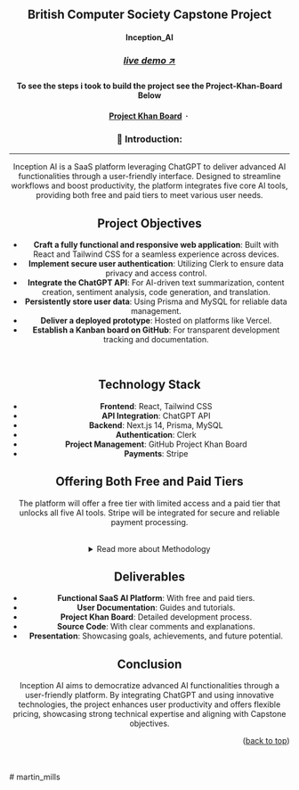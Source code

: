 <a name="readme-top"></a>

<!-- -------------------------------------------------------------------------- -->
<!-- HEADING STUFF  -->
<div align="center">
  <h2>British Computer Society Capstone Project</h2>
  <h4>Inception_AI<h4>
  <h3> 
    <a href='https://thymia-mutaremalcolms-projects.vercel.app/' target='_blank'>
      <h5>live demo ↗</h5>
    </a>
  </h3>
  <p align="center">
    <h4>To see the steps i took to build the project see the Project-Khan-Board Below <h4>
    <a href="https://github.com/users/mutaremalcolm/projects/12/views/1">Project Khan Board</a>
    &nbsp;·&nbsp;
    <!-- <a href="https://github.com/yourusername/thymia-take-home/issues">Request Feature</a> -->
  </p>


<!-- -------------------------------------------------------------------------- -->

### 👋 Introduction:

---

Inception AI is a SaaS platform leveraging ChatGPT to deliver advanced AI functionalities through a user-friendly interface. Designed to streamline workflows and boost productivity, the platform integrates five core AI tools, providing both free and paid tiers to meet various user needs.

## Project Objectives

- **Craft a fully functional and responsive web application**: Built with React and Tailwind CSS for a seamless experience across devices.
- **Implement secure user authentication**: Utilizing Clerk to ensure data privacy and access control.
- **Integrate the ChatGPT API**: For AI-driven text summarization, content creation, sentiment analysis, code generation, and translation.
- **Persistently store user data**: Using Prisma and MySQL for reliable data management.
- **Deliver a deployed prototype**: Hosted on platforms like Vercel.
- **Establish a Kanban board on GitHub**: For transparent development tracking and documentation.


<br/>

## Technology Stack

- **Frontend**: React, Tailwind CSS
- **API Integration**: ChatGPT API
- **Backend**: Next.js 14, Prisma, MySQL
- **Authentication**: Clerk
- **Project Management**: GitHub Project Khan Board
- **Payments**: Stripe

## Offering Both Free and Paid Tiers

The platform will offer a free tier with limited access and a paid tier that unlocks all five AI tools. Stripe will be integrated for secure and reliable payment processing.

<br/>

<details>
  <summary>Read more about Methodology</summary>

## Methodology

An agile approach will guide the project with iterative sprints and user feedback:
- **Requirement Analysis**: Define user needs and functionalities.
- **Prototype Development**: Build a basic prototype for feedback.
- **API Integration**: Integrate ChatGPT API calls.
- **Authentication Implementation**: Secure user management with Clerk.
- **Data Persistence**: Set up Prisma and MySQL.
- **Testing and Refinement**: Thorough testing and feedback integration.
- **Deployment and Documentation**: Deploy the final prototype and prepare documentation.

</details>

## Deliverables

- **Functional SaaS AI Platform**: With free and paid tiers.
- **User Documentation**: Guides and tutorials.
- **Project Khan Board**: Detailed development process.
- **Source Code**: With clear comments and explanations.
- **Presentation**: Showcasing goals, achievements, and future potential.

## Conclusion

Inception AI aims to democratize advanced AI functionalities through a user-friendly platform. By integrating ChatGPT and using innovative technologies, the project enhances user productivity and offers flexible pricing, showcasing strong technical expertise and aligning with Capstone objectives.

</div>

<!-- -------------------------------------------------------------------------- -->
<p align="right">(<a href="#readme-top">back to top</a>)</p>

<br/> <br/># martin_mills
